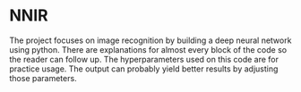 # NNIR
The project focuses on image recognition by building a deep neural network using python. There are explanations for almost every block of the code so the reader can follow up. The hyperparameters used on this code are for practice usage. The output can probably yield better results by adjusting those parameters.
